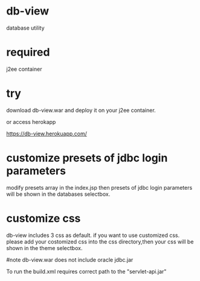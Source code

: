 # db-view
database utility

# required
j2ee container

# try
download db-view.war and deploy it on your j2ee container.

or access herokapp 

https://db-view.herokuapp.com/

# customize presets of jdbc login parameters 
modify presets array in the index.jsp
then presets of jdbc login parameters will be shown in the databases selectbox.

# customize css 

db-view includes 3 css as default.
if you want to use customized css.
please add your costomized css into the css directory,then your css will be shown in the theme selectbox.

#note
db-view.war does not include oracle jdbc.jar

To run the build.xml requires correct path to the "servlet-api.jar"
